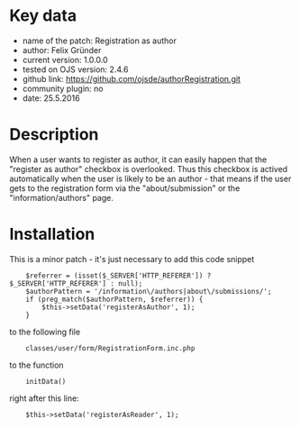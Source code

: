 Key data
============

- name of the patch: Registration as author
- author: Felix Gründer
- current version: 1.0.0.0
- tested on OJS version: 2.4.6
- github link: https://github.com/ojsde/authorRegistration.git
- community plugin: no
- date: 25.5.2016

Description
============

When a user wants to register as author, it can easily happen that the "register as author" checkbox is overlooked. Thus this checkbox is actived automatically when the user is likely to be an author - that means if the user gets to the registration form via the "about/submission" or the "information/authors" page.

Installation
============

This is a minor patch - it's just necessary to add this code snippet 

		$referrer = (isset($_SERVER['HTTP_REFERER']) ? $_SERVER['HTTP_REFERER'] : null);
		$authorPattern = '/information\/authors|about\/submissions/';
		if (preg_match($authorPattern, $referrer)) {
			$this->setData('registerAsAuthor', 1);
		}

to the following file

		classes/user/form/RegistrationForm.inc.php

to the function

		initData()
		
right after this line:

		$this->setData('registerAsReader', 1);
